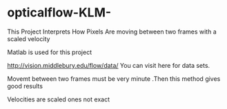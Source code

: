 # opticalflow-KLM-
This Project Interprets How Pixels Are moving between two frames with a scaled velocity


Matlab is used for this project 


http://vision.middlebury.edu/flow/data/ You can visit here  for data sets.


Movemt between two frames must be very minute .Then this method gives good results 



Velocities are scaled ones not exact
